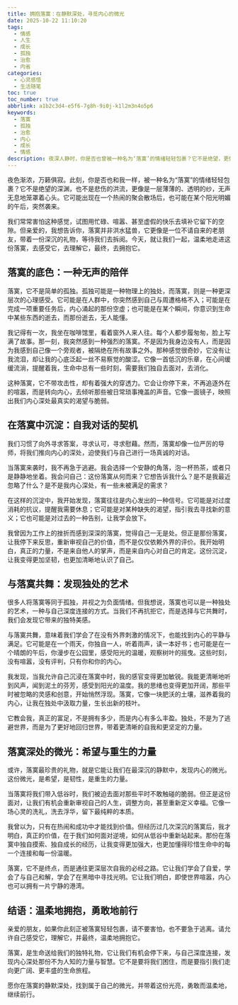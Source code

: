```yaml
---
title: 拥抱落寞：在静默深处，寻觅内心的微光
date: 2025-10-22 11:10:20
tags:
  - 情感
  - 人生
  - 成长
  - 孤独
  - 治愈
  - 内省
categories:
  - 心灵感悟
  - 生活随笔
toc: true
toc_number: true
abbrlink: a1b2c3d4-e5f6-7g8h-9i0j-k1l2m3n4o5p6
keywords:
  - 落寞
  - 孤独
  - 治愈
  - 内心
  - 成长
  - 情感
description: 夜深人静时，你是否也曾被一种名为‘落寞’的情绪轻轻包裹？它不是绝望，更像是一种深沉的、无声的陪伴。这篇文章将带你走进落寞的内心世界，感受它带来的沉思与成长，学会温柔地拥抱这份独有的宁静，并在其中找到属于自己的微光与力量。
---
```


夜色渐浓，万籁俱寂。此刻，你是否也和我一样，被一种名为“落寞”的情绪轻轻包裹？它不是绝望的深渊，也不是悲伤的洪流，更像是一层薄薄的、透明的纱，无声无息地笼罩着心头。它可能出现在一个热闹的聚会散场后，也可能在某个阳光明媚的午后，突然袭来。

我们常常害怕这种感觉，试图用忙碌、喧嚣、甚至虚假的快乐去填补它留下的空隙。但亲爱的，我想告诉你，落寞并非洪水猛兽，它更像是一位不请自来的老朋友，带着一份深沉的礼物，等待我们去拆阅。今天，就让我们一起，温柔地走进这份落寞，去感受它，去理解它，最终，去拥抱它。

## 落寞的底色：一种无声的陪伴

落寞，它不是简单的孤独。孤独可能是一种物理上的独处，而落寞，则是一种更深层次的心理感受。它可能是在人群中，你突然感到自己与周遭格格不入；可能是在完成一项重要任务后，内心涌起的那份空虚；也可能是在某个瞬间，你意识到生命中某些东西的逝去，而那份逝去，无人能懂。

我记得有一次，我坐在咖啡馆里，看着窗外人来人往。每个人都步履匆匆，脸上写满了故事。那一刻，我突然感到一种强烈的落寞。不是因为我身边没有人，而是因为我感到自己像一个旁观者，被隔绝在所有故事之外。那种感觉很奇妙，它没有让我流泪，却让我的心底泛起一丝不易察觉的酸涩。它像一首低沉的乐章，在心间缓缓流淌，提醒着我，生命中总有一些时刻，需要我们独自去面对，去消化。

这种落寞，它不带攻击性，却有着强大的穿透力。它会让你停下来，不再追逐外在的喧嚣，而是转向内心，去倾听那些被日常琐事掩盖的声音。它像一面镜子，映照出我们内心深处最真实的渴望与脆弱。

## 在落寞中沉淀：自我对话的契机

我们习惯了向外寻求答案，寻求认可，寻求慰藉。然而，落寞却像一位严厉的导师，将我们推向内心的深处，迫使我们与自己进行一场真诚的对话。

当落寞来袭时，我不再急于逃避。我会选择一个安静的角落，泡一杯热茶，或者只是静静地坐着。我会问自己：这份落寞从何而来？它想告诉我什么？是不是我最近忽略了什么？是不是我内心深处，有一些未被满足的需求？

在这样的沉淀中，我开始发现，落寞往往是内心发出的一种信号。它可能是对过度消耗的抗议，提醒我需要休息；它可能是对某种缺失的渴望，指引我去寻找新的意义；它也可能是对过去的一种告别，让我学会放下。

我曾因为工作上的挫折而感到深深的落寞，觉得自己一无是处。但正是那份落寞，让我停下来反思，重新审视自己的价值，而不是仅仅依赖外界的评价。我开始明白，真正的力量，不是来自他人的掌声，而是来自内心对自己的肯定。这份沉淀，让我变得更加坚韧，也更加清晰地认识了自己。

## 与落寞共舞：发现独处的艺术

很多人将落寞等同于孤独，并视之为负面情绪。但我想说，落寞也可以是一种独处的艺术，一种与自己深度连接的方式。当我们不再抗拒它，而是选择与它共舞时，我们会发现它带来的独特美感。

与落寞共舞，意味着我们学会了在没有外界刺激的情况下，也能找到内心的平静与满足。它可能是在一个雨天，你独自一人，听着雨声，读一本好书；也可能是在一个晴朗的午后，你漫步在公园里，感受阳光的温暖，观察树叶的摇曳。这些时刻，没有喧嚣，没有评判，只有你和你的内心。

我发现，当我允许自己沉浸在落寞中时，我的感官变得更加敏锐。我能更清晰地听到风声，闻到泥土的芬芳，感受到阳光的温度。我的思绪也变得更加开阔，那些平时被忽略的灵感和创意，开始悄然浮现。落寞，它像一块肥沃的土壤，滋养着我的内心，让我在独处中汲取力量，生长出新的枝叶。

它教会我，真正的富足，不是拥有多少，而是内心有多么丰盈。独处，不是为了逃避世界，而是为了更好地回归世界，带着更清晰的自我和更坚定的力量。

## 落寞深处的微光：希望与重生的力量

或许，落寞最珍贵的礼物，就是它能让我们在最深沉的静默中，发现内心的微光。这份微光，是希望，是韧性，是重生的力量。

当落寞将我们带入低谷时，我们被迫去面对那些平时不敢触碰的脆弱。但正是这份面对，让我们有机会重新审视自己的人生，调整方向，甚至重新定义幸福。它像一场心灵的洗礼，洗去浮华，留下最纯粹的本质。

我曾以为，只有在热闹和成功中才能找到价值。但经历过几次深沉的落寞后，我才明白，真正的价值，在于我们如何面对逆境，如何从低谷中重新站起来。那份在落寞中独自摸索、独自成长的经历，让我变得更加强大，也更加懂得珍惜生命中的每一个连接和每一份温暖。

落寞，它不是终点，而是通往更深层次自我的必经之路。它让我们学会了自爱，学会了与自己和解，学会了在黑暗中寻找光明。它让我们明白，即使世界喧嚣，内心也可以拥有一片宁静的港湾。

## 结语：温柔地拥抱，勇敢地前行

亲爱的朋友，如果你此刻正被落寞轻轻包裹，请不要害怕，也不要急于逃离。请允许自己感受它，理解它，并最终，温柔地拥抱它。

落寞，是生命送给我们的独特礼物，它让我们有机会停下来，与自己深度连接，发现内心深处那份不为人知的力量与智慧。它不是要将我们困住，而是要指引我们走向更广阔、更丰盛的生命旅程。

愿你在落寞的静默深处，找到属于自己的微光，并带着这份光亮，勇敢而温柔地，继续前行。
